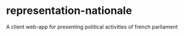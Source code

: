 # representation-nationale
A client web-app for presenting political activities of french parliament
